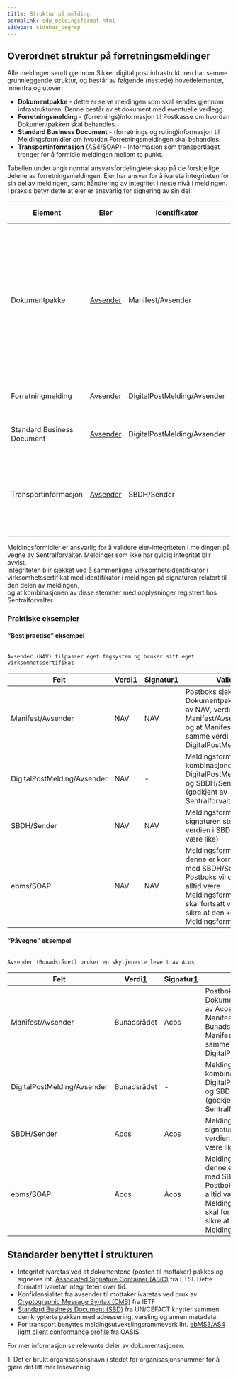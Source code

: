 ```yaml
---
title: Struktur på melding  
permalink: sdp_meldingsformat.html
sidebar: sidebar_begrep
---
```


## Overordnet struktur på forretningsmeldinger

Alle meldinger sendt gjennom Sikker digital post infrastrukturen har
samme grunnleggende struktur, og består av følgende (nestede)
hovedelementer, innenfra og utover:

  - **Dokumentpakke** - dette er selve meldingen som skal sendes gjennom
    infrastrukturen. Denne består av et dokument med eventuelle vedlegg.
  - **Forretningsmelding** - (forretnings)informasjon til Postkasse om
    hvordan Dokumentpakken skal behandles.
  - **Standard Business Document** - (forretnings og ruting)informasjon
    til Meldingsformidler om hvordan Forretningsmeldingen skal
    behandles.
  - **Transportinformasjon** (AS4/SOAP) - Informasjon som transportlaget
    trenger for å formidle meldingen mellom to punkt.

Tabellen under angir normal ansvarsfordeling/eierskap på de forskjellige
delene av forretningsmeldingen. Eier har ansvar for å ivareta
integriteten for sin del av meldingen, samt håndtering av integritet i
neste nivå i meldingen.  
I praksis betyr dette at eier er ansvarlig for signering av sin del.

| Element    | Eier     | Identifikator    | Kontroll eierskap  | Kommentar    |
| --- | --- | --- | --- | --- |
| Dokumentpakke              | [Avsender](https://difi.github.io/felleslosninger/sdp_aktorer.html) | Manifest/Avsender           | Signerte bruksvilkår med Sentralforvalter                                       | Eierskapet til dokumentpakken blir bruk til å garantere integriteten til dokumentpakken over tid. Det kan tenkes at dokumentpakken blir signert av en [Databehandler](https://difi.github.io/felleslosninger/sdp_aktorer.html). I så tilfelle bør dette klart framkomme av selve dokumentet, slik at Mottaker forstår sammenhengen. |
| Forretningmelding          | [Avsender](https://difi.github.io/felleslosninger/sdp_aktorer.html) | DigitalPostMelding/Avsender | Registrert hos Sentralforvalter                                                 | Vil som regel være den samme som eier av dokumentpakken.                                                                                                                                                                                                                            |
| Standard Business Document | [Avsender](https://difi.github.io/felleslosninger/sdp_aktorer.html) | DigitalPostMelding/Avsender | Registrert hos Sentralforvalter                                                 | Skal alltid være den samme som eier av Forretningsmelding                                                                                                                                                                                                                           |
| Transportinformasjon       | [Avsender](https://difi.github.io/felleslosninger/sdp_aktorer.html) | SBDH/Sender                 | Angitt som sender i Standard Business Document, registrert hos Sentralforvalter | Aktøren som er ansvarlig for kommunikasjon med Meldingsformidler. Bør være den samme som over, men kan være en [Databehandler](https://difi.github.io/felleslosninger/sdp_aktorer.html)                                                                                                                                             |

Meldingsformidler er ansvarlig for å validere eier-integriteten i
meldingen på vegne av Sentralforvalter. Meldinger som ikke har gyldig
integritet blir avvist.  
Integriteten blir sjekket ved å sammenligne virksomhetsidentifikator i
virksomhetssertifikat med identifikator i meldingen på signaturen
relatert til den delen av meldingen,  
og at kombinasjonen av disse stemmer med opplysninger registrert hos
Sentralforvalter.

### Praktiske eksempler

#### “Best practise” eksempel

<code>  
Avsender (NAV) tilpasser eget fagsystem og bruker sitt eget
virksomhetssertifikat  
</code>

| Felt     | Verdi[1](#link1) | Signatur[1](#link1) | Validering    |
| --- | --- | --- | --- |
| Manifest/Avsender           | NAV        | NAV           | Postboks sjekker at Dokumentpakken er signert av NAV, verdien i Manifest/Avsender er NAV og at Manifest/Avsender har samme verdi som DigitalPostMelding/Avsender                                                    |
| DigitalPostMelding/Avsender | NAV        | \-            | Meldingsformidler sjekker at kombinasjonen DigitalPostMelding/Avsender og SBDH/Sender er gyldig (godkjent av Sentralforvalter)                                                                                      |
| SBDH/Sender                 | NAV        | NAV           | Meldingsformidler sjekker at signaturen stemmer med verdien i SBDH/Sender (skal være like)                                                                                                                          |
| ebms/SOAP                   | NAV        | NAV           | Meldingsformidler sjekker at denne er korresponderer med SBDH/Sender. For Postboks vil denne verdien alltid være Meldingsformidler (men den skal fortsatt valideres for å sikre at den kommer fra Meldingsformidler |

#### “Påvegne” eksempel

<code>  
Avsender (Bunadsrådet) bruker en skytjeneste levert av Acos  
</code>

| Felt  | Verdi[1](#link1)  | Signatur[1](#link1) | Validering      |
| --- | --- | --- | --- |
| Manifest/Avsender           | Bunadsrådet | Acos          | Postboks sjekker at Dokumentpakken er signert av Acos, verdien i Manifest/Avsender er Bunadsrådet og at Manifest/Avsender har samme verdi som DigitalPostMelding/Avsender                                           |
| DigitalPostMelding/Avsender | Bunadsrådet | \-            | Meldingsformidler sjekker at kombinasjonen DigitalPostMelding/Avsender og SBDH/Sender er gyldig (godkjent av Sentralforvalter)                                                                                      |
| SBDH/Sender                 | Acos        | Acos          | Meldingsformidler sjekker at signaturen stemmer med verdien i SBDH/Sender (skal være like)                                                                                                                          |
| ebms/SOAP                   | Acos        | Acos          | Meldingsformidler sjekker at denne er korresponderer med SBDH/Sender. For Postboks vil denne verdien alltid være Meldingsformidler (men den skal fortsatt valideres for å sikre at den kommer fra Meldingsformidler |

## Standarder benyttet i strukturen

  - Integritet ivaretas ved at dokumentene (posten til mottaker) pakkes
    og signeres iht. [Associated Signature Container
    (ASiC)](http://www.etsi.org/deliver/etsi_ts/103100_103199/103174/02.02.01_60/ts_103174v020201p.pdf)
    fra ETSI. Dette formatet ivaretar integriteten over tid.
  - Konfidensialitet fra avsender til mottaker ivaretas ved bruk av
    [Cryptographic Message Syntax
    (CMS)](http://tools.ietf.org/html/rfc5652) fra IETF
  - [Standard Business Document
    (SBD)](http://www.gs1.org/ecom/standards/guidelines#s2) fra
    UN/CEFACT knytter sammen den krypterte pakken med adressering,
    varsling og annen metadata. 
  - For transport benyttes meldingsutvekslingsrammeverk iht. [ebMS3/AS4
    light client conformance
    profile](http://docs.oasis-open.org/ebxml-msg/ebms/v3.0/profiles/AS4-profile/v1.0/os/AS4-profile-v1.0-os.html#__RefHeading__26166_1909778835)
    fra OASIS. 

For mer informasjon se relevante deler av dokumentasjonen.

<a name="link1">
1.  Det er brukt organisasjonsnavn i stedet for organisasjonsnummer for
    å gjøre det litt mer lesevennlig.


